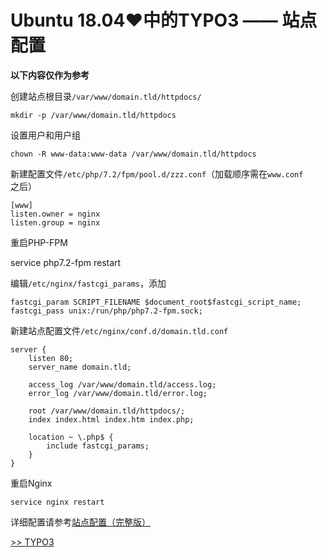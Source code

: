 # Ubuntu 18.04♥中的TYPO3 —— 站点配置

**以下内容仅作为参考**

创建站点根目录`/var/www/domain.tld/httpdocs/`

    mkdir -p /var/www/domain.tld/httpdocs

设置用户和用户组

    chown -R www-data:www-data /var/www/domain.tld/httpdocs

新建配置文件`/etc/php/7.2/fpm/pool.d/zzz.conf`（加载顺序需在`www.conf`之后）

    [www]
    listen.owner = nginx
    listen.group = nginx

重启PHP-FPM

service     php7.2-fpm restart

编辑`/etc/nginx/fastcgi_params`，添加

    fastcgi_param SCRIPT_FILENAME $document_root$fastcgi_script_name;
    fastcgi_pass unix:/run/php/php7.2-fpm.sock;

新建站点配置文件`/etc/nginx/conf.d/domain.tld.conf`

    server {
        listen 80;
        server_name domain.tld;

        access_log /var/www/domain.tld/access.log;
        error_log /var/www/domain.tld/error.log;

        root /var/www/domain.tld/httpdocs/;
        index index.html index.htm index.php;

        location ~ \.php$ {
            include fastcgi_params;
        }
    }

重启Nginx

    service nginx restart

详细配置请参考[站点配置（完整版）](SiteConfiguration.md)

[>> TYPO3](TYPO3.md)